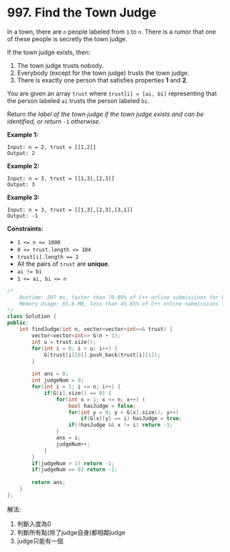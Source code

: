# 997. Find the Town Judge

In a town, there are `n` people labeled from `1` to `n`. There is a rumor that one of these people is secretly the town judge.

If the town judge exists, then:

1. The town judge trusts nobody.
2. Everybody (except for the town judge) trusts the town judge.
3. There is exactly one person that satisfies properties **1** and **2**.

You are given an array `trust` where `trust[i] = [ai, bi]` representing that the person labeled `ai` trusts the person labeled `bi`.

Return *the label of the town judge if the town judge exists and can be identified, or return* `-1` *otherwise*.

**Example 1:**

```
Input: n = 2, trust = [[1,2]]
Output: 2

```

**Example 2:**

```
Input: n = 3, trust = [[1,3],[2,3]]
Output: 3

```

**Example 3:**

```
Input: n = 3, trust = [[1,3],[2,3],[3,1]]
Output: -1

```

**Constraints:**

- `1 <= n <= 1000`
- `0 <= trust.length <= 104`
- `trust[i].length == 2`
- All the pairs of `trust` are **unique**.
- `ai != bi`
- `1 <= ai, bi <= n`

```cpp
/*
	Runtime: 207 ms, faster than 70.89% of C++ online submissions for Find the Town Judge.
	Memory Usage: 65.6 MB, less than 45.65% of C++ online submissions for Find the Town Judge.
*/
class Solution {
public:
    int findJudge(int n, vector<vector<int>>& trust) {
        vector<vector<int>> G(n + 1);
        int u = trust.size();
        for(int i = 0; i < u; i++) {
            G[trust[i][0]].push_back(trust[i][1]);
        }
        
        int ans = 0;
        int judgeNum = 0;
        for(int i = 1; i <= n; i++) {
            if(G[i].size() == 0) {  
                for(int x = 1; x <= n; x++) {
                    bool hasJudge = false;
                    for(int y = 0; y < G[x].size(); y++)
                        if(G[x][y] == i) hasJudge = true;
                    if(!hasJudge && x != i) return -1;
                }
                ans = i;
                judgeNum++;
            }
        }
        if(judgeNum > 1) return -1;
        if(judgeNum == 0) return -1;
        
        return ans;
    }
};
```

解法:

1. 判斷入度為0
2. 判斷所有點(除了judge自身)都相鄰judge
3. judge只能有一個